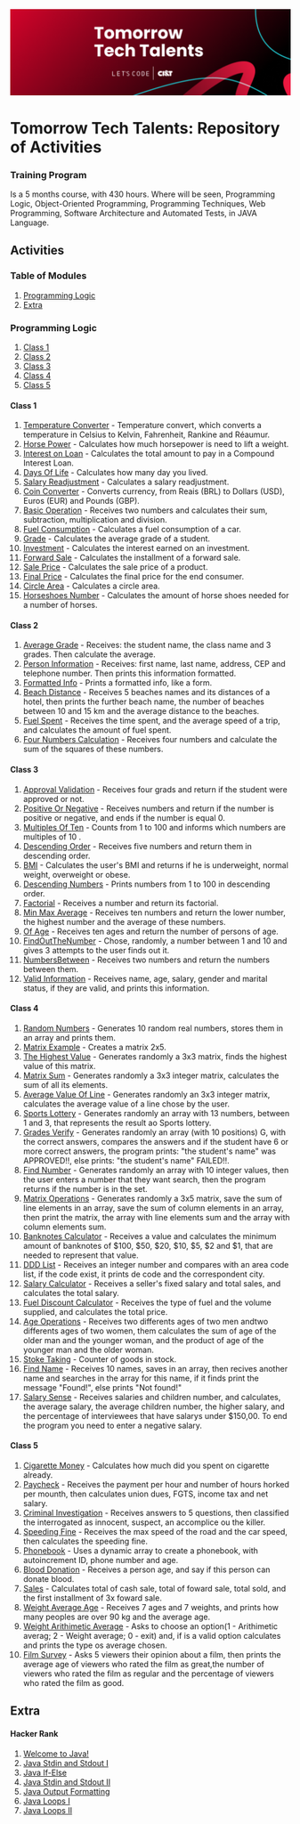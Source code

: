 <img src="https://github.com/RitaFer/tomorrow-tech-talents/blob/main/assets/TomorrowTechTalentsLogo.svg" style="width: 300%, height: auto, margin-left: auto, margin-left: auto" />

# Tomorrow Tech Talents: Repository of Activities

### Training Program

Is a 5 months course, with 430 hours. Where will be seen, Programming Logic, Object-Oriented Programming, Programming Techniques, Web Programming, Software Architecture and Automated Tests, in JAVA Language.

## Activities

### Table of Modules

1. [Programming Logic](#programming-logic)
2. [Extra](#extra)


### Programming Logic
1. [Class 1](#class-1)
2. [Class 2](#class-2)
3. [Class 3](#class-3)
4. [Class 4](#class-4)
5. [Class 5](#class-5)

#### Class 1
1. [Temperature Converter](https://github.com/RitaFer/tomorrow-tech-talents/blob/main/src/aula01/exercicios/ex01.java) - Temperature convert, which converts a temperature in Celsius to Kelvin, Fahrenheit, Rankine and Réaumur.
2. [Horse Power](https://github.com/RitaFer/tomorrow-tech-talents/blob/main/src/aula01/exercicios/ex02.java) - Calculates how much horsepower is need to lift a weight.
3. [Interest on Loan](https://github.com/RitaFer/tomorrow-tech-talents/blob/main/src/aula01/exercicios/ex03.java) - Calculates the total amount to pay in a Compound Interest Loan.
4. [Days Of Life](https://github.com/RitaFer/tomorrow-tech-talents/blob/main/src/aula01/exercicios/ex04.java) - Calculates how many day you lived.
5. [Salary Readjustment](https://github.com/RitaFer/tomorrow-tech-talents/blob/main/src/aula01/exercicios/ex05.java) - Calculates a salary readjustment.
6. [Coin Converter](https://github.com/RitaFer/tomorrow-tech-talents/blob/main/src/aula01/exercicios/ex06.java) - Converts currency, from Reais (BRL) to Dollars (USD), Euros (EUR) and Pounds (GBP).
7. [Basic Operation](https://github.com/RitaFer/tomorrow-tech-talents/blob/main/src/aula01/exercicios/ex07.java) - Receives two numbers and calculates their sum, subtraction, multiplication and division.
8. [Fuel Consumption](https://github.com/RitaFer/tomorrow-tech-talents/blob/main/src/aula01/exercicios/ex08.java) - Calculates a fuel consumption of a car.
9. [Grade](https://github.com/RitaFer/tomorrow-tech-talents/blob/main/src/aula01/exercicios/ex09.java) - Calculates the average grade of a student.
10. [Investment](https://github.com/RitaFer/tomorrow-tech-talents/blob/main/src/aula01/exercicios/ex10.java) - Calculates the interest earned on an investment.
11. [Forward Sale](https://github.com/RitaFer/tomorrow-tech-talents/blob/main/src/aula01/exercicios/ex11.java) - Calculates the installment of a forward sale.
12. [Sale Price](https://github.com/RitaFer/tomorrow-tech-talents/blob/main/src/aula01/exercicios/ex12.java) - Calculates the sale price of a product.
13. [Final Price](https://github.com/RitaFer/tomorrow-tech-talents/blob/main/src/aula01/exercicios/ex13.java) - Calculates the final price for the end consumer.
14. [Circle Area](https://github.com/RitaFer/tomorrow-tech-talents/blob/main/src/aula01/exercicios/ex14.java) - Calculates a circle area.
15. [Horseshoes Number](https://github.com/RitaFer/tomorrow-tech-talents/blob/main/src/aula01/exercicios/ex15.java) - Calculates the amount of horse shoes needed for a number of horses.

#### Class 2
1. [Average Grade](https://github.com/RitaFer/tomorrow-tech-talents/blob/main/src/aula02/exercicios/ex01.java) - Receives: the student name, the class name and 3 grades. Then calculate the average.
2. [Person Information](https://github.com/RitaFer/tomorrow-tech-talents/blob/main/src/aula02/exercicios/ex02.java) - Receives: first name, last name, address, CEP and telephone number. Then prints this information formatted.
3. [Formatted Info](https://github.com/RitaFer/tomorrow-tech-talents/blob/main/src/aula02/exercicios/ex03.java) - Prints a formatted info, like a form.
4. [Beach Distance](https://github.com/RitaFer/tomorrow-tech-talents/blob/main/src/aula02/exercicios/ex04.java) - Receives 5 beaches names and its distances of a hotel, then prints the further beach name, the number of beaches between 10 and 15 km and the average distance to the beaches.
5. [Fuel Spent](https://github.com/RitaFer/tomorrow-tech-talents/blob/main/src/aula02/exercicios/ex05.java) - Receives the time spent, and the average speed of a trip, and calculates the amount of fuel spent. 
6. [Four Numbers Calculation](https://github.com/RitaFer/tomorrow-tech-talents/blob/main/src/aula02/exercicios/ex06.java) - Receives four numbers and calculate the sum of the squares of these numbers.

#### Class 3
1. [Approval Validation](https://github.com/RitaFer/tomorrow-tech-talents/blob/main/src/aula03/exercicios/ex01.java) - Receives four grads and return if the student were approved or not.
2. [Positive Or Negative](https://github.com/RitaFer/tomorrow-tech-talents/blob/main/src/aula03/exercicios/ex02.java) - Receives numbers and return if the number is positive or negative, and ends if the number is equal 0.
3. [Multiples Of Ten](https://github.com/RitaFer/tomorrow-tech-talents/blob/main/src/aula03/exercicios/ex03.java) - Counts from 1 to 100 and informs which numbers are multiples of 10 .
4. [Descending Order](https://github.com/RitaFer/tomorrow-tech-talents/blob/main/src/aula03/exercicios/ex04.java) - Receives five numbers and return them in descending order.
5. [BMI](https://github.com/RitaFer/tomorrow-tech-talents/blob/main/src/aula03/exercicios/ex05.java) - Calculates the user's BMI and returns if he is underweight, normal weight, overweight or obese.
6. [Descending Numbers](https://github.com/RitaFer/tomorrow-tech-talents/blob/main/src/aula03/exercicios/ex06.java) - Prints numbers from 1 to 100 in descending order.
7. [Factorial](https://github.com/RitaFer/tomorrow-tech-talents/blob/main/src/aula03/exercicios/ex07.java) - Receives a number and return its factorial.
8. [Min Max Average](https://github.com/RitaFer/tomorrow-tech-talents/blob/main/src/aula03/exercicios/ex08.java) - Receives ten numbers and return the lower number, the highest number and the average of these numbers.
9. [Of Age](https://github.com/RitaFer/tomorrow-tech-talents/blob/main/src/aula03/exercicios/ex09.java) - Receives ten ages and return the number of persons of age.
10. [FindOutTheNumber](https://github.com/RitaFer/tomorrow-tech-talents/blob/main/src/aula03/exercicios/ex10.java) - Chose, randomly, a number between 1 and 10 and gives 3 attempts to the user finds out it.
11. [NumbersBetween](https://github.com/RitaFer/tomorrow-tech-talents/blob/main/src/aula03/exercicios/ex11.java) - Receives two numbers and return the numbers between them.
12. [Valid Information](https://github.com/RitaFer/tomorrow-tech-talents/blob/main/src/aula03/exercicios/ex12.java) - Receives name, age, salary, gender and marital status, if they are valid, and prints this information.

#### Class 4
1. [Random Numbers](https://github.com/RitaFer/tomorrow-tech-talents/blob/main/src/aula04/exercicios/ex01.java) - Generates 10 random real numbers, stores them in an array and prints them.
2. [Matrix Example](https://github.com/RitaFer/tomorrow-tech-talents/blob/main/src/aula04/exercicios/ex02.java) - Creates a matrix 2x5.
3. [The Highest Value](https://github.com/RitaFer/tomorrow-tech-talents/blob/main/src/aula04/exercicios/ex03.java) - Generates randomly a 3x3 matrix, finds the highest value of this matrix.
4. [Matrix Sum](https://github.com/RitaFer/tomorrow-tech-talents/blob/main/src/aula04/exercicios/ex04.java) - Generates randomly a 3x3 integer matrix, calculates the sum of all its elements.
5. [Average Value Of Line](https://github.com/RitaFer/tomorrow-tech-talents/blob/main/src/aula04/exercicios/ex05.java) - Generates randomly an 3x3 integer matrix, calculates the average value of a line chose by the user.
6. [Sports Lottery](https://github.com/RitaFer/tomorrow-tech-talents/blob/main/src/aula04/exercicios/ex06.java) - Generates randomly an array with 13 numbers, between 1 and 3, that represents the result ao Sports lottery.
7. [Grades Verify](https://github.com/RitaFer/tomorrow-tech-talents/blob/main/src/aula04/exercicios/ex07.java) - Generates randomly an array (with 10 positions) G, with the correct answers, compares the answers and if the student have 6 or more correct answers, the program prints: "the student's name" was APPROVED!!, else prints: "the student's name" FAILED!!.
8. [Find Number](https://github.com/RitaFer/tomorrow-tech-talents/blob/main/src/aula04/exercicios/ex08.java) - Generates randomly an array with 10 integer values, then the user enters a number that they want search, then the program returns if the number is in the set.
9. [Matrix Operations](https://github.com/RitaFer/tomorrow-tech-talents/blob/main/src/aula04/exercicios/ex09.java) - Generates randomly a 3x5 matrix, save the sum of line elements in an array, save the sum of column elements in an array, then print the matrix, the array with line elements sum and the array with column elements sum.
10. [Banknotes Calculator](https://github.com/RitaFer/tomorrow-tech-talents/blob/main/src/aula04/exercicios/ex10.java) - Receives a value and calculates the minimum amount of banknotes of $100, $50, $20, $10, $5, $2 and $1, that are needed to represent that value.
11. [DDD List](https://github.com/RitaFer/tomorrow-tech-talents/blob/main/src/aula04/exercicios/ex11.java) - Receives an integer number and compares with an area code list, if the code exist, it prints de code and the correspondent city.
12. [Salary Calculator](https://github.com/RitaFer/tomorrow-tech-talents/blob/main/src/aula04/exercicios/ex12.java) - Receives a seller's fixed salary and total sales, and calculates the total salary.
13. [Fuel Discount Calculator](https://github.com/RitaFer/tomorrow-tech-talents/blob/main/src/aula04/exercicios/ex13.java) - Receives the type of fuel and the volume supplied, and calculates the total price.
14. [Age Operations](https://github.com/RitaFer/tomorrow-tech-talents/blob/main/src/aula04/exercicios/ex14.java) - Receives two differents ages of two men andtwo differents ages of two women, them calculates the sum of age of the older man and the younger woman, and the product of age of the younger man and the older woman.
15. [Stoke Taking](https://github.com/RitaFer/tomorrow-tech-talents/blob/main/src/aula04/exercicios/ex15.java) - Counter of goods in stock.
16. [Find Name](https://github.com/RitaFer/tomorrow-tech-talents/blob/main/src/aula04/exercicios/ex16.java) - Receives 10 names, saves in an array, then recives another name and searches in the array for this name, if it finds print the message "Found!", else prints "Not found!"
17. [Salary Sense](https://github.com/RitaFer/tomorrow-tech-talents/blob/main/src/aula04/exercicios/ex17.java) - Receives salaries and children number, and calculates, the average salary, the average children number, the higher salary, and the percentage of interviewees that have salarys under $150,00. To end the program you need to enter a negative salary.

#### Class 5
1. [Cigarette Money](https://github.com/RitaFer/tomorrow-tech-talents/blob/main/src/aula05/exercicios/ex01.java) - Calculates how much did you spent on cigarette already.
2. [Paycheck](https://github.com/RitaFer/tomorrow-tech-talents/blob/main/src/aula05/exercicios/ex02.java) - Receives the payment per hour and number of hours horked per mounth, then calculates union dues, FGTS, income tax and net salary.
3. [Criminal Investigation](https://github.com/RitaFer/tomorrow-tech-talents/blob/main/src/aula05/exercicios/ex03.java) - Receives answers to 5 questions, then classified the interrogated as innocent, suspect, an accomplice ou the killer.
4. [Speeding Fine](https://github.com/RitaFer/tomorrow-tech-talents/blob/main/src/aula05/exercicios/ex04.java) - Receives the max speed of the road and the car speed, then calculates the speeding fine.
5. [Phonebook](https://github.com/RitaFer/tomorrow-tech-talents/blob/main/src/aula05/exercicios/ex05.java) - Uses a dynamic array to create a phonebook, with autoincrement ID, phone number and age.
6. [Blood Donation](https://github.com/RitaFer/tomorrow-tech-talents/blob/main/src/aula05/exercicios/ex06.java) - Receives a person age, and say if this person can donate blood.
7. [Sales](https://github.com/RitaFer/tomorrow-tech-talents/blob/main/src/aula05/exercicios/ex07.java) - Calculates total of cash sale, total of foward sale, total sold, and the first installment of 3x foward sale.
8. [Weight Average Age](https://github.com/RitaFer/tomorrow-tech-talents/blob/main/src/aula05/exercicios/ex08.java) - Receives 7 ages and 7 weights, and prints how many peoples are over 90 kg and the average age.
9. [Weight Arithimetic Average](https://github.com/RitaFer/tomorrow-tech-talents/blob/main/src/aula05/exercicios/ex09.java) - Asks to choose an option(1 - Arithimetic averag; 2 - Weight average; 0 - exit) and, if is a valid option calculates and prints the type os average chosen.
10. [Film Survey](https://github.com/RitaFer/tomorrow-tech-talents/blob/main/src/aula05/exercicios/ex10.java) - Asks 5 viewers their opinion about a film, then prints the average age of viewers who rated the film as great,the number of viewers who rated the film as regular and the percentage of viewers who rated the film as good.

## Extra
#### Hacker Rank
1. [Welcome to Java!](https://github.com/RitaFer/tomorrow-tech-talents/blob/main/src/extras/hackerrank/d01.java)
2. [Java Stdin and Stdout I](https://github.com/RitaFer/tomorrow-tech-talents/blob/main/src/extras/hackerrank/d02.java)
3. [Java If-Else](https://github.com/RitaFer/tomorrow-tech-talents/blob/main/src/extras/hackerrank/d03.java)
4. [Java Stdin and Stdout II](https://github.com/RitaFer/tomorrow-tech-talents/blob/main/src/extras/hackerrank/d04.java)
5. [Java Output Formatting](https://github.com/RitaFer/tomorrow-tech-talents/blob/main/src/extras/hackerrank/d05.java)
6. [Java Loops I](https://github.com/RitaFer/tomorrow-tech-talents/blob/main/src/extras/hackerrank/d06.java)
7. [Java Loops II](https://github.com/RitaFer/tomorrow-tech-talents/blob/main/src/extras/hackerrank/d07.java)

